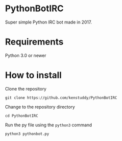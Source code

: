 # PythonBotIRC
Super simple Python IRC bot made in 2017.

# Requirements
Python 3.0 or newer

# How to install
Clone the repository

```
git clone https://github.com/kenstuddy/PythonBotIRC
```

Change to the repository directory

```
cd PythonBotIRC
```

Run the py file using the ```python3``` command

```
python3 pythonbot.py
```
